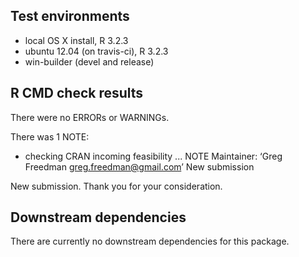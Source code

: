 ## Test environments
* local OS X install, R 3.2.3
* ubuntu 12.04 (on travis-ci), R 3.2.3
* win-builder (devel and release)

## R CMD check results
There were no ERRORs or WARNINGs.

There was 1 NOTE:

  * checking CRAN incoming feasibility ... NOTE
    Maintainer: ‘Greg Freedman <greg.freedman@gmail.com>’
    New submission

New submission. Thank you for your consideration.

## Downstream dependencies
There are currently no downstream dependencies for this package.
